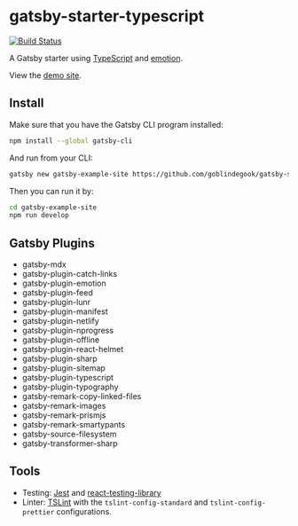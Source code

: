 # gatsby-starter-typescript

[![Build Status](https://travis-ci.org/goblindegook/gatsby-starter-typescript.svg?branch=master)](https://travis-ci.org/goblindegook/gatsby-starter-typescript)

A Gatsby starter using [TypeScript](https://www.typescriptlang.org) and [emotion](https://emotion.sh).

View the [demo site](https://gatsby-starter-typescript.netlify.com).

## Install

Make sure that you have the Gatsby CLI program installed:

```sh
npm install --global gatsby-cli
```

And run from your CLI:

```sh
gatsby new gatsby-example-site https://github.com/goblindegook/gatsby-starter-typescript
```

Then you can run it by:

```sh
cd gatsby-example-site
npm run develop
```

## Gatsby Plugins

- gatsby-mdx
- gatsby-plugin-catch-links
- gatsby-plugin-emotion
- gatsby-plugin-feed
- gatsby-plugin-lunr
- gatsby-plugin-manifest
- gatsby-plugin-netlify
- gatsby-plugin-nprogress
- gatsby-plugin-offline
- gatsby-plugin-react-helmet
- gatsby-plugin-sharp
- gatsby-plugin-sitemap
- gatsby-plugin-typescript
- gatsby-plugin-typography
- gatsby-remark-copy-linked-files
- gatsby-remark-images
- gatsby-remark-prismjs
- gatsby-remark-smartypants
- gatsby-source-filesystem
- gatsby-transformer-sharp

## Tools

- Testing: [Jest](https://jestjs.io) and [react-testing-library](https://github.com/kentcdodds/react-testing-library)
- Linter: [TSLint](https://palantir.github.io/tslint/) with the `tslint-config-standard` and `tslint-config-prettier` configurations.
